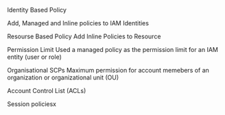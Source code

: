 Identity Based Policy

Add, Managed and Inline policies to IAM Identities

Resourse Based Policy
Add Inline Policies to Resource 

Permission Limit
Used a managed policy as the permission limit for an IAM entity (user or role)

Organisational SCPs
Maximum permission for account memebers of an organization or  organizational unit (OU)

Account Control List (ACLs)


Session policiesx   